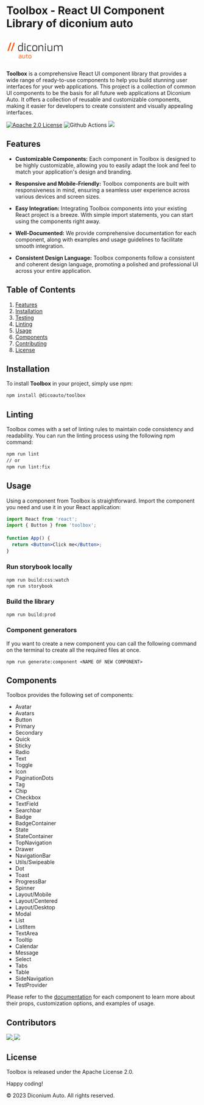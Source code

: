 # Toolbox - React UI Component Library of diconium auto

<a href="https://diconium.com/" target="_blank">
    <img src=".github/diconium-auto.png" style="height:50px; margin-block: 10px;">
</a>

**Toolbox** is a comprehensive React UI component library that provides a wide range of ready-to-use components to help you build stunning user interfaces for your web applications. This project is a collection of common UI components to be the basis for all future web applications at Diconium Auto. It offers a collection of reusable and customizable components, making it easier for developers to create consistent and visually appealing interfaces.

[![Apache 2.0 License](https://img.shields.io/badge/License-Apache-2.svg)](https://choosealicense.com/licenses/apache-2.0/)
![Github Actions](https://github.com/dicoauto/toolbox/actions/workflows/workflows.yaml/badge.svg)
<a href="https://docs.toolbox.diconium.com" target="_blank">
    <img src="https://raw.githubusercontent.com/storybooks/brand/master/badge/badge-storybook.svg">
</a>

## Features

- **Customizable Components:** Each component in Toolbox is designed to be highly customizable, allowing you to easily adapt the look and feel to match your application's design and branding.

- **Responsive and Mobile-Friendly:** Toolbox components are built with responsiveness in mind, ensuring a seamless user experience across various devices and screen sizes.

- **Easy Integration:** Integrating Toolbox components into your existing React project is a breeze. With simple import statements, you can start using the components right away.

- **Well-Documented:** We provide comprehensive documentation for each component, along with examples and usage guidelines to facilitate smooth integration.

- **Consistent Design Language:** Toolbox components follow a consistent and coherent design language, promoting a polished and professional UI across your entire application.

## Table of Contents

1. [Features](#features)
2. [Installation](#installation)
3. [Testing](#testing)
4. [Linting](#linting)
5. [Usage](#usage)
6. [Components](#components)
7. [Contributing](#contributing)
8. [License](#license)

## Installation

To install **Toolbox** in your project, simply use npm:

```bash
npm install @dicoauto/toolbox
```

## Linting
Toolbox comes with a set of linting rules to maintain code consistency and readability. You can run the linting process using the following npm command:

```bash
npm run lint
// or
npm run lint:fix
```

## Usage
Using a component from Toolbox is straightforward. Import the component you need and use it in your React application:

```jsx
import React from 'react';
import { Button } from 'toolbox';

function App() {
  return <Button>Click me</Button>;
}
```

### Run storybook locally

```
npm run build:css:watch
npm run storybook
```

### Build the library

```
npm run build:prod
```

### Component generators

If you want to create a new component you can call the following command on the terminal to create all the required files at once.

```
npm run generate:component <NAME OF NEW COMPONENT>
```

## Components
Toolbox provides the following set of components:

- Avatar
- Avatars
- Button
- Primary
- Secondary
- Quick
- Sticky
- Radio
- Text
- Toggle
- Icon
- PaginationDots
- Tag
- Chip
- Checkbox
- TextField
- Searchbar
- Badge
- BadgeContainer
- State
- StateContainer
- TopNavigation
- Drawer
- NavigationBar
- Utils/Swipeable
- Dot
- Toast
- ProgressBar
- Spinner
- Layout/Mobile
- Layout/Centered
- Layout/Desktop
- Modal
- List
- ListItem
- TextArea
- Tooltip
- Calendar
- Message
- Select
- Tabs
- Table
- SideNavigation
- TestProvider

Please refer to the [documentation](https://docs.toolbox.diconium.com) for each component to learn more about their props, customization options, and examples of usage.

## Contributors

<a href="https://github.com/robdembitel">
  <img src="https://github.com/robdembitel.png" style="height: 50px">
</a>
<a href="https://github.com/5041A">
  <img src="https://github.com/5041A.png?size=50">
</a>

## License
Toolbox is released under the Apache License 2.0.

Happy coding!

© 2023 Diconium Auto. All rights reserved.

